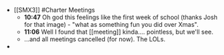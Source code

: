 - [[SMX3]] #Charter Meetings
	- **10:47** Oh god this feelings like the first week of school (thanks Josh for that image) - "what as something fun you did over Xmas".
	- **11:06** Well I found that [[meeting]] kinda.... pointless, but we'll see.
	- ...and all meetings cancelled (for now). The LOLs.
-
